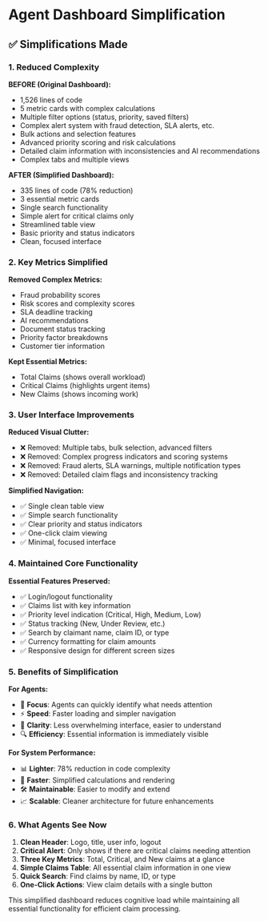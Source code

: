 # Agent Dashboard Simplification

## ✅ **Simplifications Made**

### **1. Reduced Complexity**

**BEFORE (Original Dashboard):**
- 1,526 lines of code
- 5 metric cards with complex calculations
- Multiple filter options (status, priority, saved filters)
- Complex alert system with fraud detection, SLA alerts, etc.
- Bulk actions and selection features
- Advanced priority scoring and risk calculations
- Detailed claim information with inconsistencies and AI recommendations
- Complex tabs and multiple views

**AFTER (Simplified Dashboard):**
- 335 lines of code (78% reduction)
- 3 essential metric cards
- Single search functionality
- Simple alert for critical claims only
- Streamlined table view
- Basic priority and status indicators
- Clean, focused interface

### **2. Key Metrics Simplified**

**Removed Complex Metrics:**
- Fraud probability scores
- Risk scores and complexity scores
- SLA deadline tracking
- AI recommendations
- Document status tracking
- Priority factor breakdowns
- Customer tier information

**Kept Essential Metrics:**
- Total Claims (shows overall workload)
- Critical Claims (highlights urgent items)
- New Claims (shows incoming work)

### **3. User Interface Improvements**

**Reduced Visual Clutter:**
- ❌ Removed: Multiple tabs, bulk selection, advanced filters
- ❌ Removed: Complex progress indicators and scoring systems
- ❌ Removed: Fraud alerts, SLA warnings, multiple notification types
- ❌ Removed: Detailed claim flags and inconsistency tracking

**Simplified Navigation:**
- ✅ Single clean table view
- ✅ Simple search functionality
- ✅ Clear priority and status indicators
- ✅ One-click claim viewing
- ✅ Minimal, focused interface

### **4. Maintained Core Functionality**

**Essential Features Preserved:**
- ✅ Login/logout functionality
- ✅ Claims list with key information
- ✅ Priority level indication (Critical, High, Medium, Low)
- ✅ Status tracking (New, Under Review, etc.)
- ✅ Search by claimant name, claim ID, or type
- ✅ Currency formatting for claim amounts
- ✅ Responsive design for different screen sizes

### **5. Benefits of Simplification**

**For Agents:**
- 🎯 **Focus**: Agents can quickly identify what needs attention
- ⚡ **Speed**: Faster loading and simpler navigation
- 📱 **Clarity**: Less overwhelming interface, easier to understand
- 🔍 **Efficiency**: Essential information is immediately visible

**For System Performance:**
- 📊 **Lighter**: 78% reduction in code complexity
- 🚀 **Faster**: Simplified calculations and rendering
- 🛠️ **Maintainable**: Easier to modify and extend
- 📈 **Scalable**: Cleaner architecture for future enhancements

### **6. What Agents See Now**

1. **Clean Header**: Logo, title, user info, logout
2. **Critical Alert**: Only shows if there are critical claims needing attention
3. **Three Key Metrics**: Total, Critical, and New claims at a glance
4. **Simple Claims Table**: All essential claim information in one view
5. **Quick Search**: Find claims by name, ID, or type
6. **One-Click Actions**: View claim details with a single button

This simplified dashboard reduces cognitive load while maintaining all essential functionality for efficient claim processing.
